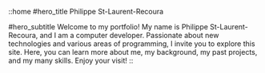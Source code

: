 ::home
#hero_title
Philippe St-Laurent-Recoura

#hero_subtitle
Welcome to my portfolio! My name is Philippe St-Laurent-Recoura, and I am a computer developer. Passionate about new technologies and various areas of programming, I invite you to explore this site. Here, you can learn more about me, my background, my past projects, and my many skills. Enjoy your visit!
::
